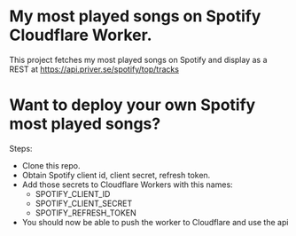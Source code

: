 # My most played songs on Spotify Cloudflare Worker.

This project fetches my most played songs on Spotify and display as a REST at https://api.priver.se/spotify/top/tracks


# Want to deploy your own Spotify most played songs?
Steps:
  - Clone this repo.
  - Obtain Spotify client id, client secret, refresh token.
  - Add those secrets to Cloudflare Workers with this names:
    - SPOTIFY_CLIENT_ID
    - SPOTIFY_CLIENT_SECRET
    - SPOTIFY_REFRESH_TOKEN
  - You should now be able to push the worker to Cloudflare and use the api